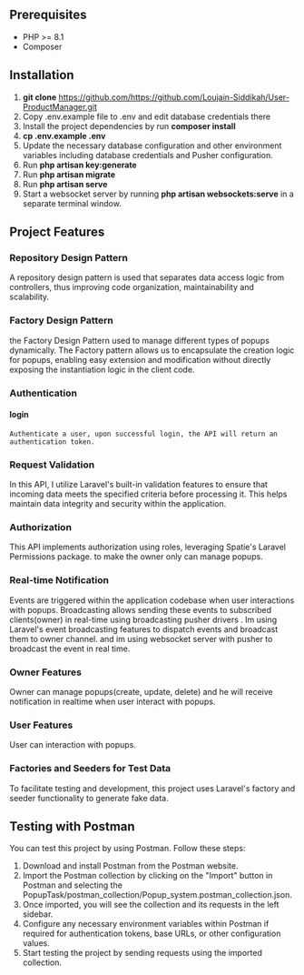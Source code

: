 ## Prerequisites
- PHP >= 8.1
- Composer

## Installation
1. **git clone** https://github.com/https://github.com/Loujain-Siddikah/User-ProductManager.git
2. Copy .env.example file to .env and edit database credentials there
3. Install the project dependencies by run **composer install**
4. **cp .env.example .env**
5. Update the necessary database configuration and other environment variables including database credentials and Pusher configuration.
6. Run **php artisan key:generate**
7. Run **php artisan migrate**
8. Run **php artisan serve**
9. Start a websocket server by running  **php artisan websockets:serve**  in a separate terminal window.

## Project Features
### Repository Design Pattern 
 A repository design pattern is used that separates data access logic from controllers, thus improving code organization, maintainability and scalability.

### Factory Design Pattern
  the Factory Design Pattern used to manage different types of popups dynamically. The Factory pattern allows us to encapsulate the creation logic for popups, enabling easy extension and modification without directly exposing the instantiation logic in the client code.

### Authentication 
  #### login
    Authenticate a user, upon successful login, the API will return an authentication token.

### Request Validation
In this API, I utilize Laravel's built-in validation features to ensure that incoming data meets the specified criteria before processing it. This helps maintain data integrity and security within the application.

### Authorization
This API implements authorization using roles, leveraging Spatie's Laravel Permissions package.
to make the owner only can manage popups.

### Real-time Notification 
Events are triggered within the application codebase when user interactions with popups.
Broadcasting allows sending these events to subscribed clients(owner) in real-time using broadcasting pusher drivers .
Im using Laravel's event broadcasting features to dispatch events and broadcast them to owner channel.
and im using websocket server with pusher to broadcast the event in real time.

### Owner Features
Owner can manage popups(create, update, delete) and he will receive notification in realtime when user interact with popups.

### User Features
User can interaction with popups.

### Factories and Seeders for Test Data
To facilitate testing and development, this project uses Laravel's factory and seeder functionality to generate fake data.

## Testing with Postman
You can test this project by using Postman. Follow these steps:
1. Download and install Postman from the Postman website.
2. Import the Postman collection by clicking on the "Import" button in Postman and selecting the PopupTask/postman_collection/Popup_system.postman_collection.json.
3. Once imported, you will see the collection and its requests in the left sidebar.
4. Configure any necessary environment variables within Postman if required for authentication tokens, base URLs, or other configuration values.
5. Start testing the project by sending requests using the imported collection.